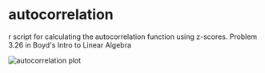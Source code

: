 # autocorrelation
r script for calculating the autocorrelation function using z-scores. Problem 3.26 in Boyd's Intro to Linear Algebra

![autocorrelation plot](https://github.com/blakeb211/autocorrelation/blob/main/autocorrelation%20function.jpeg)
